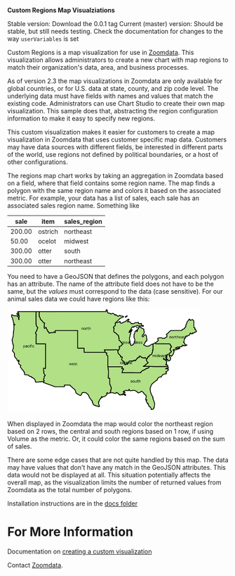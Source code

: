 **Custom Regions Map Visualziations**

Stable version: Download the 0.0.1 tag
Current (master) version: Should be stable, but still needs testing.  Check the documentation for changes to the way `userVariables` is set

Custom Regions is a map visualization for use in [Zoomdata](http://www.zoomdata.com).  This visualization allows administrators to create a new chart with map regions to match their organization's data, area, and business processes.

As of version 2.3 the map visualizations in Zoomdata are only available for global countries, or for U.S. data at state, county, and zip code level.  The underlying data must have fields with names and values that match the existing code.  Administrators can use Chart Studio to create their own map visualization.  This sample does that, abstracting the region configuration information to make it easy to specify new regions.

This custom visualization makes it easier for customers to create a map visualization in Zoomdata that uses customer specific map data.  Customers may have data sources with different fields, be interested in different parts of the world, use regions not defined by political boundaries, or a host of other configurations.

The regions map chart works by taking an aggregation in Zoomdata based on a field, where that field contains some region name.  The map finds a polygon with the same region name and colors it based on the associated metric.  For example, your data has a list of sales, each sale has an associated sales region name.  Something like

| sale | item | sales_region |
|---|---|---|
|200.00 | ostrich | northeast |
|50.00 | ocelot | midwest |
|300.00 | otter | south |
|300.00 | otter | northeast |


You need to have a GeoJSON that defines the polygons, and each polygon has an attribute.  The name of the attribute field does not have to be the same, but the _values_ must correspond to the data (case sensitive).  For our animal sales data we could have regions like this:

![Regions map](./docs/images/sales_regions_map.png)

When displayed in Zoomdata the map would color the northeast region based on 2 rows, the central and south regions based on 1 row, if using Volume as the metric.  Or, it could color the same regions based on the sum of sales.

There are some edge cases that are not quite handled by this map.  The data may have values that don't have any match in the GeoJSON attributes.  This data would not be displayed at all.  This situation potentially affects the overall map, as the visualization limits the number of returned values from Zoomdata as the total number of polygons.

Installation instructions are in the [docs folder](./docs/Home.md)

# For More Information #
Documentation on [creating a custom visualization](http://docs.zoomdata.com/creating-a-custom-chart-template)

Contact [Zoomdata](http://www.zoomdata.com).
